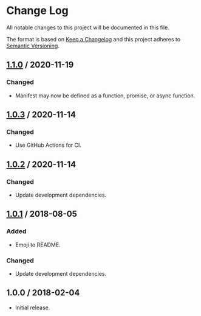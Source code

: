 # Change Log

All notable changes to this project will be documented in this file.

The format is based on [Keep a Changelog](http://keepachangelog.com/)
and this project adheres to [Semantic Versioning](http://semver.org/).

## [1.1.0] / 2020-11-19

### Changed

- Manifest may now be defined as a function, promise, or async function.

## [1.0.3] / 2020-11-14

### Changed

- Use GitHub Actions for CI.

## [1.0.2] / 2020-11-14

### Changed

- Update development dependencies.

## [1.0.1] / 2018-08-05

### Added

- Emoji to README.

### Changed

- Update development dependencies.

## 1.0.0 / 2018-02-04

- Initial release.

[Unreleased]: https://github.com/razor-x/curator/compare/v1.1.0...HEAD
[1.1.0]: https://github.com/razor-x/curator/compare/v1.0.3...v1.1.0
[1.0.3]: https://github.com/razor-x/curator/compare/v1.0.2...v1.0.3
[1.0.2]: https://github.com/razor-x/curator/compare/v1.0.1...v1.0.2
[1.0.1]: https://github.com/razor-x/curator/compare/v1.0.0...v1.0.1
